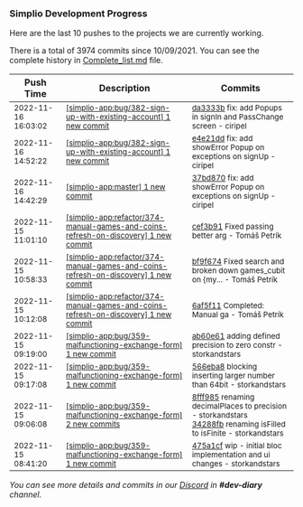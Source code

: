 
### Simplio Development Progress

Here are the last 10 pushes to the projects we are currently working.

There is a total of 3974 commits since 10/09/2021. You can see the complete history in
 [Complete_list.md](Complete_list.md) file.

| Push Time | Description | Commits |
| --- | --- | --- |
| <sub>2022-11-16 16:03:02</sub> | <sub>[[simplio-app:bug/382\-sign\-up\-with\-existing\-account] 1 new commit](https://github.com/SimplioOfficial/simplio-app/commit/da3333b224a0b98eec845007db8b47e0c6517329)</sub> | <sub>[da3333b](https://github.com/SimplioOfficial/simplio-app/commit/da3333b224a0b98eec845007db8b47e0c6517329) fix: add Popups in signIn and PassChange screen - ciripel</sub> |
| <sub>2022-11-16 14:52:22</sub> | <sub>[[simplio-app:bug/382\-sign\-up\-with\-existing\-account] 1 new commit](https://github.com/SimplioOfficial/simplio-app/commit/e4e21dd73742244eaaf2ba36fca2db39e3e74e4d)</sub> | <sub>[e4e21dd](https://github.com/SimplioOfficial/simplio-app/commit/e4e21dd73742244eaaf2ba36fca2db39e3e74e4d) fix: add showError Popup on exceptions on signUp - ciripel</sub> |
| <sub>2022-11-16 14:42:29</sub> | <sub>[[simplio-app:master] 1 new commit](https://github.com/SimplioOfficial/simplio-app/commit/37bd870c5f9bfb0b72c6e3c227d55aeca48e055c)</sub> | <sub>[37bd870](https://github.com/SimplioOfficial/simplio-app/commit/37bd870c5f9bfb0b72c6e3c227d55aeca48e055c) fix: add showError Popup on exceptions on signUp - ciripel</sub> |
| <sub>2022-11-15 11:01:10</sub> | <sub>[[simplio-app:refactor/374\-manual\-games\-and\-coins\-refresh\-on\-discovery] 1 new commit](https://github.com/SimplioOfficial/simplio-app/commit/cef3b91a7c2deb1e47f39d48bda7f6de6045ada1)</sub> | <sub>[cef3b91](https://github.com/SimplioOfficial/simplio-app/commit/cef3b91a7c2deb1e47f39d48bda7f6de6045ada1) Fixed passing better arg - Tomáš Petrík</sub> |
| <sub>2022-11-15 10:58:33</sub> | <sub>[[simplio-app:refactor/374\-manual\-games\-and\-coins\-refresh\-on\-discovery] 1 new commit](https://github.com/SimplioOfficial/simplio-app/commit/bf9f674f1a09de5fec9ff1e85725273f081bfc81)</sub> | <sub>[bf9f674](https://github.com/SimplioOfficial/simplio-app/commit/bf9f674f1a09de5fec9ff1e85725273f081bfc81) Fixed search and broken down games_cubit on {my... - Tomáš Petrík</sub> |
| <sub>2022-11-15 10:12:08</sub> | <sub>[[simplio-app:refactor/374\-manual\-games\-and\-coins\-refresh\-on\-discovery] 1 new commit](https://github.com/SimplioOfficial/simplio-app/commit/6af5f110c7ffbb26ecdb338efd10d2a9f8bc2dd3)</sub> | <sub>[6af5f11](https://github.com/SimplioOfficial/simplio-app/commit/6af5f110c7ffbb26ecdb338efd10d2a9f8bc2dd3) Completed: Manual ga - Tomáš Petrík</sub> |
| <sub>2022-11-15 09:19:00</sub> | <sub>[[simplio-app:bug/359\-malfunctioning\-exchange\-form] 1 new commit](https://github.com/SimplioOfficial/simplio-app/commit/ab60e6184d6d7197bfc5563238c92df09cb6c45d)</sub> | <sub>[ab60e61](https://github.com/SimplioOfficial/simplio-app/commit/ab60e6184d6d7197bfc5563238c92df09cb6c45d) adding defined precision to zero constr - storkandstars</sub> |
| <sub>2022-11-15 09:17:08</sub> | <sub>[[simplio-app:bug/359\-malfunctioning\-exchange\-form] 1 new commit](https://github.com/SimplioOfficial/simplio-app/commit/566eba8c6ca7f9eb0c6be8e9c822e9ccf3863ef2)</sub> | <sub>[566eba8](https://github.com/SimplioOfficial/simplio-app/commit/566eba8c6ca7f9eb0c6be8e9c822e9ccf3863ef2) blocking inserting larger number than 64bit - storkandstars</sub> |
| <sub>2022-11-15 09:06:08</sub> | <sub>[[simplio-app:bug/359\-malfunctioning\-exchange\-form] 2 new commits](https://github.com/SimplioOfficial/simplio-app/compare/475a1cff8edf...34288fb96cec)</sub> | <sub>[8fff985](https://github.com/SimplioOfficial/simplio-app/commit/8fff98598a5331fde3e3f65ea94bce4f41b344f1) renaming decimalPlaces to precision - storkandstars<br>[34288fb](https://github.com/SimplioOfficial/simplio-app/commit/34288fb96cec9d380b94c81f95fc89a1ffc75d2b) renaming isFilled to isFinite - storkandstars</sub> |
| <sub>2022-11-15 08:41:20</sub> | <sub>[[simplio-app:bug/359\-malfunctioning\-exchange\-form] 1 new commit](https://github.com/SimplioOfficial/simplio-app/commit/475a1cff8edf94dc8bd020af433fd4bd87620ac3)</sub> | <sub>[475a1cf](https://github.com/SimplioOfficial/simplio-app/commit/475a1cff8edf94dc8bd020af433fd4bd87620ac3) wip - initial bloc implementation and ui changes - storkandstars</sub> |

_You can see more details and commits in our [Discord](https://discord.gg/aKhjuwZmdP) in **#dev-diary** channel._
